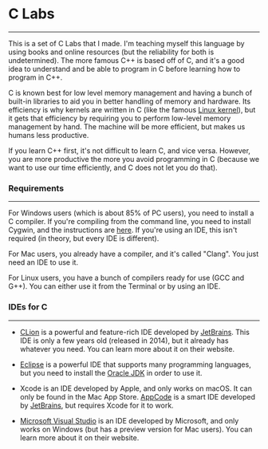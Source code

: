 # C Labs
--------------
This is a set of C Labs that I made. I'm teaching myself this language by using books and online resources (but the reliability for both is undetermined). The more famous C++ is based off of C, and it's a good idea to understand and be able to program in C before learning how to program in C++.

C is known best for low level memory management and having a bunch of built-in libraries to aid you in better handling of memory and hardware. Its efficiency is why kernels are written in C (like the famous [Linux kernel](https://github.com/torvalds/linux)), but it gets that efficiency by requiring you to perform low-level memory management by hand. The machine will be more efficient, but makes us humans less productive.

If you learn C++ first, it's not difficult to learn C, and vice versa. However, you are more productive the more you avoid programming in C (because we want to use our time efficiently, and C does not let you do that).

### Requirements
----------------
For Windows users (which is about 85% of PC users), you need to install a C compiler. If you're compiling from the command line, you need to install Cygwin, and the instructions are [here](http://preshing.com/20141108/how-to-install-the-latest-gcc-on-windows/). If you're using an IDE, this isn't required (in theory, but every IDE is different).

For Mac users, you already have a compiler, and it's called "Clang". You just need an IDE to use it.

For Linux users, you have a bunch of compilers ready for use (GCC and G++). You can either use it from the Terminal or by using an IDE.

### IDEs for C
----------------
* [CLion](http://www.jetbrains.com/clion/) is a powerful and feature-rich IDE developed by [JetBrains](http://www.jetbrains.com/). This IDE is only a few years old (released in 2014), but it already has whatever you need. You can learn more about it on their website.

* [Eclipse](http://www.eclipse.org) is a powerful IDE that supports many programming languages, but you need to install the [Oracle JDK](http://www.oracle.com/technetwork/java/javase/overview/index.html) in order to use it.

* Xcode is an IDE developed by Apple, and only works on macOS. It can only be found in the Mac App Store. [AppCode](http://www.jetbrains.com/objc/) is a smart IDE developed by [JetBrains](http://www.jetbrains.com), but requires Xcode for it to work.

* [Microsoft Visual Studio](https://www.visualstudio.com/) is an IDE developed by Microsoft, and only works on Windows (but has a preview version for Mac users). You can learn more about it on their website.
